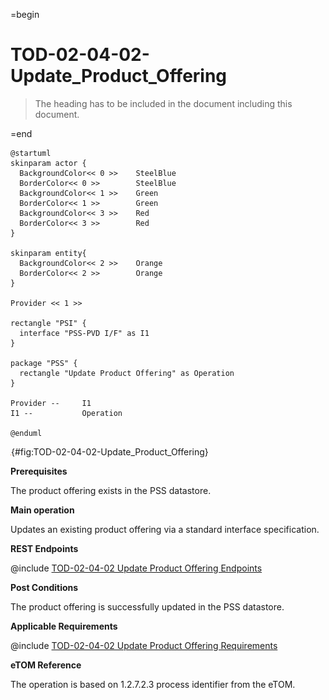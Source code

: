 =begin

# TOD-02-04-02-Update_Product_Offering

> The heading has to be included in the document including this document.

=end

```plantuml
@startuml
skinparam actor {
  BackgroundColor<< 0 >> 	SteelBlue
  BorderColor<< 0 >> 		SteelBlue
  BackgroundColor<< 1 >> 	Green
  BorderColor<< 1 >> 		Green
  BackgroundColor<< 3 >> 	Red
  BorderColor<< 3 >> 		Red
}

skinparam entity{
  BackgroundColor<< 2 >> 	Orange
  BorderColor<< 2 >> 		Orange
}

Provider << 1 >>

rectangle "PSI" {
  interface "PSS-PVD I/F" as I1
}

package "PSS" {
  rectangle "Update Product Offering" as Operation
}

Provider --	    I1
I1 --           Operation

@enduml

```

![TOD-02-04-02: Update Product Offering](../../common/pixel.png){#fig:TOD-02-04-02-Update_Product_Offering}

**Prerequisites**

The product offering exists in the PSS datastore.

**Main operation**

Updates an existing product offering via a standard interface specification.

**REST Endpoints**

@include [TOD-02-04-02 Update Product Offering Endpoints](endpoints/TOD-02-04-02-Update_Product_Offering-endpoints.md)

**Post Conditions**

The product offering is successfully updated in the PSS datastore.

**Applicable Requirements**

@include [TOD-02-04-02 Update Product Offering Requirements](requirements/TOD-02-04-02-Update_Product_Offering-requirements.md)

**eTOM Reference**

The operation is based on 1.2.7.2.3 process identifier from the eTOM.
